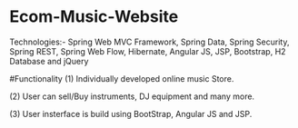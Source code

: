 # Ecom-Music-Website
Technologies:- Spring Web MVC Framework, Spring Data, Spring Security, Spring REST, Spring Web Flow, Hibernate, Angular JS, JSP, Bootstrap, H2 Database and jQuery

#Functionality 
(1) Individually developed online music Store.

(2) User can sell/Buy instruments, DJ equipment and many more.

(3) User insterface is build using BootStrap, Angular JS and JSP.
